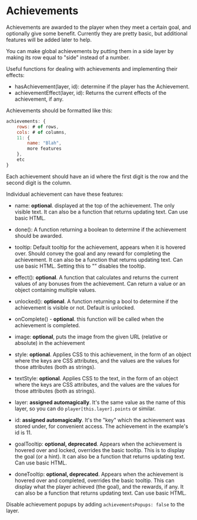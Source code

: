 # Achievements

Achievements are awarded to the player when they meet a certain goal, and optionally give some benefit. Currently they are pretty basic, but additional features will be added later to help.

You can make global achievements by putting them in a side layer by making its row equal to "side" instead of a number.

Useful functions for dealing with achievements and implementing their effects:

- hasAchievement(layer, id): determine if the player has the Achievement.
- achievementEffect(layer, id): Returns the current effects of the achievement, if any.

Achievements should be formatted like this:

```js
achievements: {
    rows: # of rows,
    cols: # of columns,
    11: {
        name: "Blah",
        more features
    },
    etc
}
```

Each achievement should have an id where the first digit is the row and the second digit is the column.

Individual achievement can have these features:

- name: **optional**. displayed at the top of the achievement. The only visible text. It can also be a function that returns updating text. Can use basic HTML.

- done(): A function returning a boolean to determine if the achievement should be awarded.

- tooltip: Default tooltip for the achievement, appears when it is hovered over. Should convey the goal and any reward for completing the achievement. It can also be a function that returns updating text. Can use basic HTML. Setting this to "" disables the tooltip.

- effect(): **optional**. A function that calculates and returns the current values of any bonuses from the achievement. Can return a value or an object containing multiple values.

- unlocked(): **optional**. A function returning a bool to determine if the achievement is visible or not. Default is unlocked.

- onComplete() - **optional**. this function will be called when the achievement is completed.

- image: **optional**, puts the image from the given URL (relative or absolute) in the achievement

- style: **optional**. Applies CSS to this achievement, in the form of an object where the keys are CSS attributes, and the values are the values for those attributes (both as strings).

- textStyle: **optional**. Applies CSS to the text, in the form of an object where the keys are CSS attributes, and the values are the values for those attributes (both as strings).

- layer: **assigned automagically**. It's the same value as the name of this layer, so you can do `player[this.layer].points` or similar.

- id: **assigned automagically**. It's the "key" which the achievement was stored under, for convenient access. The achievement in the example's id is 11.

- goalTooltip: **optional, deprecated**. Appears when the achievement is hovered over and locked, overrides the basic tooltip. This is to display the goal (or a hint). It can also be a function that returns updating text. Can use basic HTML.

- doneTooltip: **optional, deprecated**. Appears when the achievement is hovered over and completed, overrides the basic tooltip. This can display what the player achieved (the goal), and the rewards, if any. It can also be a function that returns updating text. Can use basic HTML.

Disable achievement popups by adding `achievementsPopups: false` to the layer.
